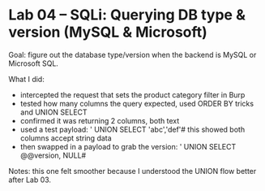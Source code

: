 # Lab 04 – SQLi: Querying DB type & version (MySQL & Microsoft)

Goal:
figure out the database type/version when the backend is MySQL or Microsoft SQL.

What I did: 
- intercepted the request that sets the product category filter in Burp  
- tested how many columns the query expected, used ORDER BY tricks and UNION SELECT  
- confirmed it was returning 2 columns, both text  
- used a test payload: ' UNION SELECT 'abc','def'# this showed both columns accept string data  
- then swapped in a payload to grab the version: ' UNION SELECT @@version, NULL#

Notes:
this one felt smoother because I understood the UNION flow better after Lab 03.
